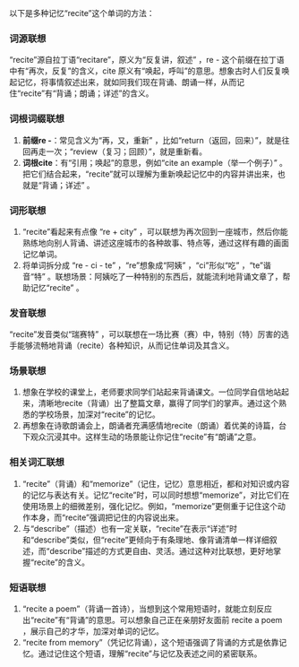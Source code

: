 以下是多种记忆“recite”这个单词的方法：

### 词源联想
“recite”源自拉丁语“recitare”，原义为“反复讲，叙述” ，re - 这个前缀在拉丁语中有“再次，反复”的含义，cite 原义有“唤起，呼叫”的意思。想象古时人们反复唤起记忆，将事情叙述出来，就如同我们现在背诵、朗诵一样，从而记住“recite”有“背诵；朗诵；详述”的含义。

### 词根词缀联想
1. **前缀re -**：常见含义为“再，又，重新” ，比如“return（返回，回来）”，就是往回再走一次；“review（复习；回顾）”，就是重新看。
2. **词根cite**：有“引用；唤起”的意思，例如“cite an example（举一个例子）” 。把它们结合起来，“recite”就可以理解为重新唤起记忆中的内容并讲出来，也就是“背诵；详述” 。

### 词形联想
1. “recite”看起来有点像 “re + city” ，可以联想为再次回到一座城市，然后你能熟练地向别人背诵、讲述这座城市的各种故事、特点等，通过这样有趣的画面记忆单词。
2. 将单词拆分成 “re - ci - te” ，“re”想象成“阿姨” ，“ci”形似“吃” ，“te”谐音“特” 。联想场景：阿姨吃了一种特别的东西后，就能流利地背诵文章了，帮助记忆“recite” 。

### 发音联想
“recite”发音类似“瑞赛特” ，可以联想在一场比赛（赛）中，特别（特）厉害的选手能够流畅地背诵（recite）各种知识，从而记住单词及其含义。

### 场景联想
1. 想象在学校的课堂上，老师要求同学们站起来背诵课文。一位同学自信地站起来，清晰地recite（背诵）出了整篇文章，赢得了同学们的掌声。通过这个熟悉的学校场景，加深对“recite”的记忆。
2. 再想象在诗歌朗诵会上，朗诵者充满感情地recite（朗诵）着优美的诗篇，台下观众沉浸其中。这样生动的场景能让你记住“recite”有“朗诵”之意。

### 相关词汇联想
1. “recite”（背诵）和“memorize”（记住，记忆）意思相近，都和对知识或内容的记忆与表达有关。记忆“recite”时，可以同时想想“memorize”，对比它们在使用场景上的细微差别，强化记忆。例如，“memorize”更侧重于记住这个动作本身，而“recite”强调把记住的内容说出来。
2. 与“describe”（描述）也有一定关联，“recite”在表示“详述”时和“describe”类似，但“recite”更倾向于有条理地、像背诵清单一样详细叙述，而“describe”描述的方式更自由、灵活。通过这种对比联想，更好地掌握“recite”的含义。

### 短语联想
1. “recite a poem”（背诵一首诗），当想到这个常用短语时，就能立刻反应出“recite”有“背诵”的意思。可以想象自己正在亲朋好友面前 recite a poem ，展示自己的才华，加深对单词的记忆。
2. “recite from memory”（凭记忆背诵），这个短语强调了背诵的方式是依靠记忆。通过记住这个短语，理解“recite”与记忆及表述之间的紧密联系。 